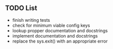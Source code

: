 ## TODO List

+ finish writing tests
+ check for minimum viable config keys
+ lookup propper documentation and docstrings
+ implement documentation and docstrings
+ replace the sys.exit() with an appropriate error
